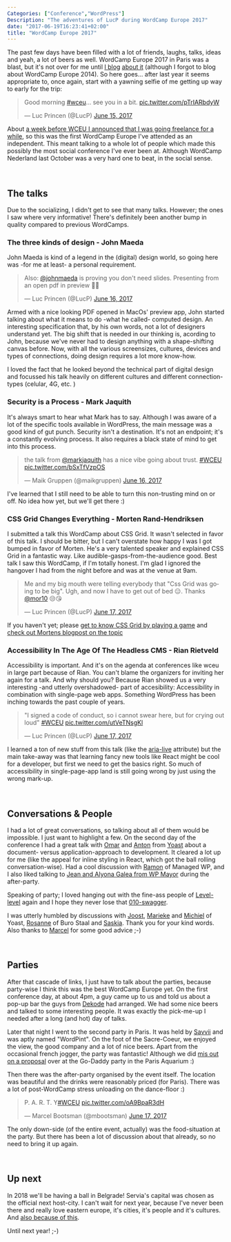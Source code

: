 ```yaml
---
Categories: ["Conference","WordPress"]
Description: "The adventures of LucP during WordCamp Europe 2017"
date: "2017-06-19T16:23:41+02:00"
title: "WordCamp Europe 2017"
---
```


The past few days have been filled with a lot of friends, laughs, talks, ideas and yeah, a lot of beers as well. WordCamp Europe 2017 in Paris was a blast, but it's not over for me until [I blog](https://www.chefduweb.nl/2013/10/wordcamp-europe-2013/) [about it](https://www.chefduweb.nl/2016/07/wordcamp-europe-2016/) (although I forgot to blog about WordCamp Europe 2014). So here goes... after last year it seems appropriate to, once again, start with a yawning selfie of me getting up way to early for the trip:

<blockquote class="twitter-tweet" data-lang="en"><p lang="en" dir="ltr">Good morning <a href="https://twitter.com/hashtag/wceu?src=hash">#wceu</a>... see you in a bit. <a href="https://t.co/pTrIARbdyW">pic.twitter.com/pTrIARbdyW</a></p>&mdash; Luc Princen (@LucP) <a href="https://twitter.com/LucP/status/875200850150514690">June 15, 2017</a></blockquote>

About [a week before WCEU I announced that I was going freelance for a while](/time-for-something-new/), so this was the first WordCamp Europe I've attended as an independent. This meant talking to a whole lot of people which made this possibly the most social conference I've ever been at. Although WordCamp Nederland last October was a very hard one to beat, in the social sense.

<br/>

## The talks

Due to the socializing, I didn't get to see that many talks. However; the ones I saw where very informative! There's definitely been another bump in quality compared to previous WordCamps.

### The three kinds of design - John Maeda
John Maeda is kind of a legend in the (digital) design world, so going here was -for me at least- a personal requirement. 

<blockquote class="twitter-tweet" data-lang="en"><p lang="en" dir="ltr">Also: <a href="https://twitter.com/johnmaeda">@johnmaeda</a> is proving you don&#39;t need slides. Presenting from an open pdf in preview 😬🍾</p>&mdash; Luc Princen (@LucP) <a href="https://twitter.com/LucP/status/875646728518512644">June 16, 2017</a></blockquote>

Armed with a nice looking PDF opened in MacOs' preview app, John started talking about what it means to do -what he called- computed design. An interesting specification that, by his own words, not a lot of designers understand yet. The big shift that is needed in our thinking is, acording to John, because we've never had to design anything with a shape-shifting canvas before. Now, with all the various screensizes, cultures, devices and types of connections, doing design requires a lot more know-how. 

I loved the fact that he looked beyond the technical part of digital design and focussed his talk heavily on different cultures and different connection-types (celular, 4G, etc. )


### Security is a Process - Mark Jaquith
It's always smart to hear what Mark has to say. Although I was aware of a lot of the specific tools available in WordPress, the main message was a good kind of gut punch. Security isn't a destination. It's not an endpoint; it's a constantly evolving process. It also requires a black state of mind to get into this process.

<blockquote class="twitter-tweet" data-lang="en"><p lang="en" dir="ltr">the talk from <a href="https://twitter.com/markjaquith">@markjaquith</a> has a nice vibe going about trust. <a href="https://twitter.com/hashtag/WCEU?src=hash">#WCEU</a> <a href="https://t.co/bSxTfVzpOS">pic.twitter.com/bSxTfVzpOS</a></p>&mdash; Maik Gruppen (@maikgruppen) <a href="https://twitter.com/maikgruppen/status/875661200469745664">June 16, 2017</a></blockquote>

I've learned that I still need to be able to turn this non-trusting mind on or off. No idea how yet, but we'll get there :)


### CSS Grid Changes Everything - Morten Rand-Hendriksen
I submitted a talk this WordCamp about CSS Grid. It wasn't selected in favor of this talk. I should be bitter, but I can't overstate how happy I was I got bumped in favor of Morten. He's a very talented speaker and explained CSS Grid in a fantastic way. Like audible-gasps-from-the-audience good. Best talk I saw this WordCamp, if I'm totally honest. I'm glad I ignored the hangover I had from the night before and was at the venue at 9am.

<blockquote class="twitter-tweet" data-lang="en"><p lang="en" dir="ltr">Me and my big mouth were telling everybody that &quot;Css Grid was going to be big&quot;. Ugh, and now I have to get out of bed 😑. Thanks <a href="https://twitter.com/mor10">@mor10</a> 😒😘</p>&mdash; Luc Princen (@LucP) <a href="https://twitter.com/LucP/status/875952243580825600">June 17, 2017</a></blockquote>


If you haven't yet; please [get to know CSS Grid by playing a game](http://cssgridgarden.com) and [check out Mortens blogpost on the topic](https://mor10.com/wceu2017-css-grid-changes-everything-web-layouts/)


### Accessibility In The Age Of The Headless CMS - Rian Rietveld
Accessibility is important. And it's on the agenda at conferences like wceu in large part because of Rian. You can't blame the organizers for inviting her again for a talk. And why should you? Because Rian showed us a very interesting -and utterly overshadowed- part of accesibility: Accessibility in combination with single-page web apps. Something WordPress has been inching towards the past couple of years. 

<blockquote class="twitter-tweet" data-lang="en"><p lang="en" dir="ltr">&quot;I signed a code of conduct, so i cannot swear here, but for crying out loud&quot; <a href="https://twitter.com/hashtag/WCEU?src=hash">#WCEU</a> <a href="https://t.co/utVeTNsgKl">pic.twitter.com/utVeTNsgKl</a></p>&mdash; Luc Princen (@LucP) <a href="https://twitter.com/LucP/status/876004930137583616">June 17, 2017</a></blockquote>

I learned a ton of new stuff from this talk (like the [aria-live](https://developer.mozilla.org/en-US/docs/Web/Accessibility/ARIA/ARIA_Live_Regions) attribute) but the main take-away was that learning fancy new tools like React might be cool for a developer, but first we need to get the basics right. So much of accessibility in single-page-app land is still going wrong by just using the wrong mark-up.

<br/>

## Conversations & People

I had a lot of great conversations, so talking about all of them would be impossible. I just want to highlight a few. On the second day of the conference I had a great talk with [Omar](https://twitter.com/OmarReiss) and [Anton](https://twitter.com/atimmer10) from [Yoast](https://yoast.com) about a document- versus application-approach to development. It cleared a lot up for me (like the appeal for inline styling in React, which got the ball rolling conversation-wise). Had a cool discussion with [Ramon](https://twitter.com/ramonfincken) of Managed WP, and I also liked talking to [Jean and Alyona Galea from WP Mayor](https://www.wpmayor.com/) during the after-party.

Speaking of party; I loved hanging out with the fine-ass people of [Level-level](https://level-level.com/) again and I hope they never lose that [010-swagger](https://www.youtube.com/watch?v=Fu297WeLMKc). 

I was utterly humbled by discussions with [Joost](https://twitter.com/jdevalk), [Marieke](https://twitter.com/MariekeRakt) and [Michiel](https://twitter.com/michielheijmans) of Yoast, [Rosanne](https://twitter.com/BuroStaal) of Buro Staal and [Saskia](https://twitter.com/saskiageleedts). Thank you for your kind words. Also thanks to [Marcel](https://twitter.com/mbootsman) for some good advice ;-)

<br/>

## Parties

After that cascade of links, I just have to talk about the parties, because party-wise I think this was the best WordCamp Europe yet. On the first conference day, at about 4pm, a guy came up to us and told us about a pop-up bar the guys from [Dekode](https://dekode.no/) had arranged. We had some nice beers and talked to some interesting people. It was exactly the pick-me-up I needed after a long (and hot) day of talks.

Later that night I went to the second party in Paris. It was held by [Savvii](https://www.savvii.nl/) and was aptly named "WordPint". On the foot of the Sacre-Coeur, we enjoyed the view, the good company and a lot of nice beers. Apart from the occasional french jogger, the party was fantastic! Although we did [mis out on a proposal](https://twitter.com/michielheijmans/status/875785068480004097) over at the Go-Daddy party in the Paris Aquarium :)

Then there was the after-party organised by the event itself. The location was beautiful and the drinks were reasonably priced (for Paris). There was a lot of post-WordCamp stress unloading on the dance-floor :)

<blockquote class="twitter-tweet" data-lang="en"><p lang="en" dir="ltr">P. A. R. T. Y<a href="https://twitter.com/hashtag/WCEU?src=hash">#WCEU</a> <a href="https://t.co/oA9BpaR3dH">pic.twitter.com/oA9BpaR3dH</a></p>&mdash; Marcel Bootsman (@mbootsman) <a href="https://twitter.com/mbootsman/status/876198592461123586">June 17, 2017</a></blockquote>

The only down-side (of the entire event, actually) was the food-situation at the party. But there has been a lot of discussion about that already, so no need to bring it up again.

<br/>

## Up next

In 2018 we'll be having a ball in Belgrade! Servia's capital was chosen as the official next host-city. I can't wait for next year, because I've never been there and really love eastern europe, it's cities, it's people and it's cultures. And [also because of this](https://twitter.com/Mamaduka/status/876708216146726913).

Until next year! ;-)


<script async src="//platform.twitter.com/widgets.js" charset="utf-8"></script>
